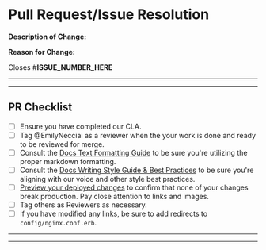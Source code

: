 # Pull Request/Issue Resolution

**Description of Change:**

**Reason for Change:**

Closes #**ISSUE_NUMBER_HERE**


---
---

## PR Checklist
- [ ] Ensure you have completed our CLA.
- [ ] Tag @EmilyNecciai as a reviewer when the your work is done and ready to be reviewed for merge. 
- [ ] Consult the [Docs Text Formatting Guide](https://github.com/Appboy/success/wiki/Docs-Text-Formatting-Guide) to be sure you're utilizing the proper markdown formatting.
- [ ] Consult the [Docs Writing Style Guide & Best Practices](https://github.com/Appboy/success/wiki/Writing-Style-Guide-&-Best-Practices) to be sure you're aligning with our voice and other style best practices.
- [ ] [Preview your deployed changes](https://homeslice.braze.com/docs) to confirm that none of your changes break production. Pay close attention to links and images.
- [ ] Tag others as Reviewers as necessary.
- [ ] If you have modified any links, be sure to add redirects to `config/nginx.conf.erb`.

---
---

<!-- Thanks for filling me out! If you have any thoughts on how to improve this template, please file an issue or reach out to @EmilyNecciai. -->
